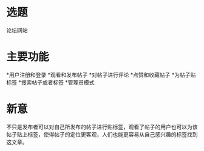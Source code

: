 # 选题 #
论坛网站
# 主要功能 #
*用户注册和登录
*观看和发布帖子
*对帖子进行评论
*点赞和收藏帖子
*为帖子贴标签
*搜索帖子或者标签
*管理员模式
# 新意 #
不只是发布者可以对自己所发布的帖子进行贴标签，观看了帖子的用户也可以为该帖子贴上标签，使得帖子的定位更客观，人们也能更容易从自己感兴趣的标签找到这文章。